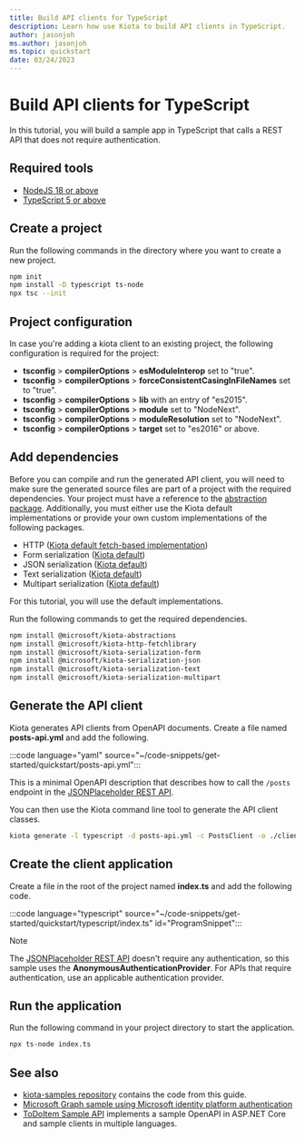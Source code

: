 ```yaml
---
title: Build API clients for TypeScript
description: Learn how use Kiota to build API clients in TypeScript.
author: jasonjoh
ms.author: jasonjoh
ms.topic: quickstart
date: 03/24/2023
---
```


# Build API clients for TypeScript

In this tutorial, you will build a sample app in TypeScript that calls a REST API that does not require authentication.

## Required tools

- [NodeJS 18 or above](https://nodejs.org/en/)
- [TypeScript 5 or above](https://www.typescriptlang.org/)

## Create a project

Run the following commands in the directory where you want to create a new project.

```bash
npm init
npm install -D typescript ts-node
npx tsc --init
```

## Project configuration

In case you're adding a kiota client to an existing project, the following configuration is required for the project:

- **tsconfig** > **compilerOptions** > **esModuleInterop** set to "true".
- **tsconfig** > **compilerOptions** > **forceConsistentCasingInFileNames** set to "true".
- **tsconfig** > **compilerOptions** > **lib** with an entry of "es2015".
- **tsconfig** > **compilerOptions** > **module** set to "NodeNext".
- **tsconfig** > **compilerOptions** > **moduleResolution** set to "NodeNext".
- **tsconfig** > **compilerOptions** > **target** set to "es2016" or above.

## Add dependencies

Before you can compile and run the generated API client, you will need to make sure the generated source files are part of a project with the required dependencies. Your project must have a reference to the [abstraction package](https://www.npmjs.com/package/@microsoft/kiota-abstractions). Additionally, you must either use the Kiota default implementations or provide your own custom implementations of the following packages.

- HTTP ([Kiota default fetch-based implementation](https://www.npmjs.com/package/@microsoft/kiota-http-fetchlibrary))
- Form serialization ([Kiota default](https://www.npmjs.com/package/@microsoft/kiota-serialization-form))
- JSON serialization ([Kiota default](https://www.npmjs.com/package/@microsoft/kiota-serialization-json))
- Text serialization ([Kiota default](https://www.npmjs.com/package/@microsoft/kiota-serialization-text))
- Multipart serialization ([Kiota default](https://www.npmjs.com/package/@microsoft/kiota-serialization-multipart))

For this tutorial, you will use the default implementations.

Run the following commands to get the required dependencies.

```bash
npm install @microsoft/kiota-abstractions
npm install @microsoft/kiota-http-fetchlibrary
npm install @microsoft/kiota-serialization-form
npm install @microsoft/kiota-serialization-json
npm install @microsoft/kiota-serialization-text
npm install @microsoft/kiota-serialization-multipart
```

## Generate the API client

Kiota generates API clients from OpenAPI documents. Create a file named **posts-api.yml** and add the following.

:::code language="yaml" source="~/code-snippets/get-started/quickstart/posts-api.yml":::

This is a minimal OpenAPI description that describes how to call the `/posts` endpoint in the [JSONPlaceholder REST API](https://jsonplaceholder.typicode.com/).

You can then use the Kiota command line tool to generate the API client classes.

```bash
kiota generate -l typescript -d posts-api.yml -c PostsClient -o ./client
```

## Create the client application

Create a file in the root of the project named **index.ts** and add the following code.

:::code language="typescript" source="~/code-snippets/get-started/quickstart/typescript/index.ts" id="ProgramSnippet":::

> [!NOTE]
> The [JSONPlaceholder REST API](https://jsonplaceholder.typicode.com/) doesn't require any authentication, so this sample uses the **AnonymousAuthenticationProvider**. For APIs that require authentication, use an applicable authentication provider.

## Run the application

Run the following command in your project directory to start the application.

```bash
npx ts-node index.ts
```

## See also

- [kiota-samples repository](https://github.com/microsoft/kiota-samples/tree/main/get-started/quickstart/typescript) contains the code from this guide.
- [Microsoft Graph sample using Microsoft identity platform authentication](https://github.com/microsoft/kiota-samples/tree/main/get-started/azure-auth/typescript)
- [ToDoItem Sample API](https://github.com/microsoft/kiota-samples/tree/main/sample-api) implements a sample OpenAPI in ASP.NET Core and sample clients in multiple languages.
